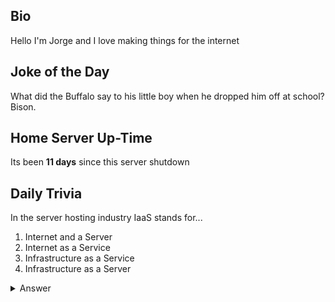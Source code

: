 ## Bio

Hello I'm Jorge and I love making things for the internet

## Joke of the Day

What did the Buffalo say to his little boy when he dropped him off at school? Bison.

## Home Server Up-Time

Its been **11 days** since this server shutdown


## Daily Trivia

In the server hosting industry IaaS stands for...
 1. Internet and a Server
 2. Internet as a Service
 3. Infrastructure as a Service
 4. Infrastructure as a Server

<details>
  <summary>Answer</summary>
  Infrastructure as a Service
</details>
